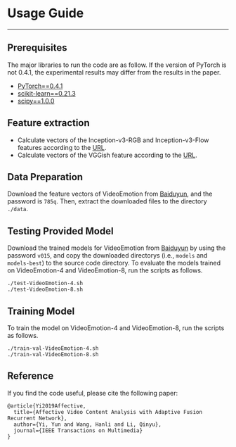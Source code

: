 ﻿﻿
# Usage Guide

------------------

## Prerequisites

The major libraries to run the code are as follow. If the version of PyTorch is not 0.4.1, the experimental results may differ from the results in the paper.

- [PyTorch==0.4.1][pytorch]
- [scikit-learn==0.21.3][sklearn]
- [scipy==1.0.0][scipy]

## Feature extraction

- Calculate vectors of the  Inception-v3-RGB and Inception-v3-Flow features according to the [URL][tsn].
- Calculate vectors of the  VGGish feature according to the [URL][VGGish].

## Data Preparation

Download the feature vectors of VideoEmotion from [Baiduyun][urldata], and the password is ``785q``. Then, extract the downloaded files to the directory ``./data``.

## Testing Provided Model

Download the trained models for VideoEmotion from [Baiduyun][urlmodel] by using the password ``v015``, and copy the downloaded directorys (i.e., ``models`` and ``models-best``) to the source code directory. To evaluate the models trained on VideoEmotion-4 and VideoEmotion-8, run the scripts as follows.

```
./test-VideoEmotion-4.sh
./test-VideoEmotion-8.sh
```

## Training Model

To train the model on VideoEmotion-4 and VideoEmotion-8, run the scripts as follows.

```
./train-val-VideoEmotion-4.sh
./train-val-VideoEmotion-8.sh
```

## Reference

If you find the code useful, please cite the following paper:

```
@article{Yi2019Affective,
  title={Affective Video Content Analysis with Adaptive Fusion Recurrent Network},
  author={Yi, Yun and Wang, Hanli and Li, Qinyu},
  journal={IEEE Transactions on Multimedia}
}
``` 

[pytorch]:https://pytorch.org
[sklearn]:http://scikit-learn.org/stable/index.html
[scipy]:https://www.scipy.org
[tsn]:https://github.com/yjxiong/temporal-segment-networks
[VGGish]:https://github.com/tensorflow/models/tree/master/research/audioset
[urldata]:https://pan.baidu.com/s/1aRFdnJB_bRJymuHKwDNbWQ
[urlmodel]:https://pan.baidu.com/s/1o1hamk0h5mmDO8IqO0V56Q
